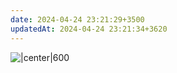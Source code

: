 ```yaml
---
date: 2024-04-24 23:21:29+3500
updatedAt: 2024-04-24 23:21:34+3620
---
```

![|center|600](Pasted%20image%2020240424232132.png)